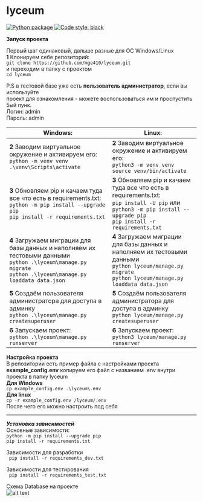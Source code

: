 # lyceum

[![Python package](https://github.com/mge410/lyceum/actions/workflows/python-package.yml/badge.svg)](https://github.com/mge410/lyceum/actions/workflows/python-package.yml)
[![Code style: black](https://img.shields.io/badge/code%20style-black-000000.svg)](https://github.com/psf/black)

**Запуск проекта**

Первый шаг одинаковый, дальше разные для OC Windows/Linux  
**1** Клонируем себе репозиторий:  
```git clone https://github.com/mge410/lyceum.git ```  
и переходим в папку с проектом   
```cd lyceum ```  

P.S в тестовой базе уже есть **пользователь администратор**, если вы используйте  
проект для ознакомления - можете воспользоваться им и проспустить 5ый пунк.  
Логин: admin  
Пароль: admin

| Windows:      | Linux:               |
| ------------- |------------------|
| **2** Заводим виртуальное окружение и активируем его: <br> ```python -m venv venv ``` <br> ```.\venv\Scripts\activate ```                                                         | **2** Заводим виртуальное окружение и активируем его: <br> ```python3 -m venv venv ``` <br> ```source venv/bin/activate ```      |
| **3** Обновляем pip и качаем туда все что есть в requirements.txt: <br>```python -m pip install --upgrade pip``` <br> ```pip install -r requirements.txt ```                      | **3** Обновляем pip и качаем туда все что есть в requirements.txt: <br> ```pip install -U pip``` или    ```python3 -m pip install --upgrade pip``` <br> ```pip install -r requirements.txt```    |
| **4** Загружаем миграции для базы данных и наполняем их тестовыми данными <br>```python .\lyceum\manage.py migrate``` <br> ```python .\lyceum\manage.py loaddata data.json ```    | **4** Загружаем миграции для базы данных и наполняем их тестовыми данными <br>```python lyceum/manage.py migrate``` <br> ```python lyceum/manage.py loaddata data.json ```    |
| **5** Cоздаём пользователя администратора для доступа в админку  <br>```python .\lyceum\manage.py createsuperuser```                                                              | **5** Cоздаём пользователя администратора для доступа в админку <br>```python lyceum/manage.py createsuperuser``` <br>   |
| **6** Запускаем проект: <br> ``` python .\lyceum\manage.py runserver ```                                                                                                          | **6** Запускаем проект: <br> ```python3 lyceum/manage.py runserver```           |


**Настройка проекта**  
В репозитории есть пример файла с настройками проекта __example_config.env__
копируем его файл с названием .env внутри проекта в папку lyceum   
__Для Windows__   
```cp example_config.env .\lyceum\.env```   
__Для linux__   
```cp -r example_config.env /lyceum/.env```   
После чего его можно настроить под себя   

---

***Установка зависимостей***  
Основные зависимости:  
```python -m pip install --upgrade pip```   
```pip install -r requirements.txt ```  

Зависимости для разработки  
``` pip install -r requirements_dev.txt```  

Зависимости для тестирования   
``` pip install -r requirements_test.txt```

Схема Database на проекте  
![alt text](database.PNG)